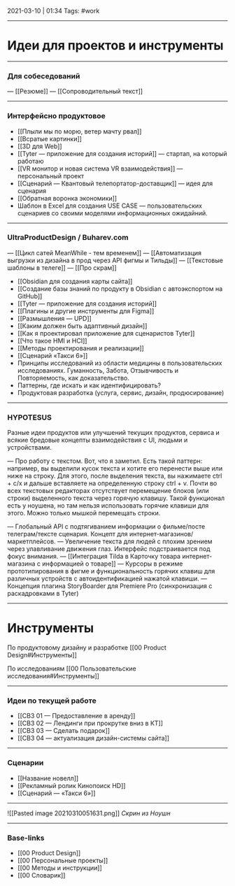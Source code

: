 2021-03-10 | 01:34
Tags: #work 
___

# Идеи для проектов и инструменты

---

### Для собеседований
— [[Резюме]]
— [[Сопроводительный текст]]


___
### Интерфейсно продуктовое
- [[Плыли мы по морю, ветер мачту рвал]]
- [[Всратые картинки]]
- [[3D для Web]]
- [[Tyter — приложение для создания историй]] — стартап, на который работаю
- [[VR монитор и новая система VR взаимодействия]] — персональный проект
- [[Сценарий — Квантовый телепортатор-доставщик]] — идея для сценария
- [[Обратная воронка экономики]]
- Шаблон в Excel для создания USE CASE — пользовательских сценариев со своими моделями информационных ожидайний.


---

### UltraProductDesign / Buharev.com
— [[Цикл сатей MeanWhile - тем временем]]
— [[Автоматизация выгрузки из дизайна в прод через API фигмы и Тильды]]
— [[Текстовые шаблоны в телеге]]
— [[Про скрам]]
- [[Obsidian для создания карты сайта]]
- [[Создание базы знаний по продукту в Obsidian с автоэкспортом на GitHub]]
- [[Tyter — приложение для создания историй]]
- [[Плагины и другие инструменты для Figma]]
- [[Размышления — UPD]]
- [[Каким должен быть адаптивный дизайн]]
- [[Как я проектировал приложение для сценаристов Tyter]]
- [[Что такое HMI и HCI]]
- [[Методы проектирования и реализации]]
- [[Сценарий «Такси 6»]]
- Принципы исследований из области медицины в пользовательских исследованиях. Гуманность, Забота, Отзывчивость и Повторяемость, как доказательство.
- Паттерны, где искать и как идентифицировать?
- Продуктовая разработка (услуга, сервис, дизайн, продюсирование)

---

### HYPOTESUS
Разные идеи продуктов или улучшений текущих продуктов, сервиса и всякие бредовые концепты взаимодействия с UI, людьми и устройствами.

— Про работу с текстом. 
Вот, что я заметил. Есть такой паттерн: например, вы выделили кусок текста и хотите его перенести выше или ниже на строку. Для этого, после выделения текста, вы нажимаете ctrl + c/x и дальше вставляете на определенную строку ctrl + v. Почти во всех текстовых редакторах отсутствует перемещение блоков (или строки) выделенного текста через горячую клавишу. Такой функционал есть у ноушена, но там нельзя использовать горячие клавиши для этого. Можно только мышкой перемещать строки. 


 
— Глобальный API с подтягиванием информации о фильме/посте телеграм/тексте сценария. Концепт для интернет-магазинов/маркетплейсов.
— Увеличение текста для людей с плохим зрением через улавливание движения глаз. Интерфейс подстраивается под фокус внимания.
— [[Интеграция Tilda в Карточку товара интернет-магазина с информацией о товаре]]
— Курсоры в режиме прототипирования в фигме и функциональность горячих клавиш для различных устройств с автоидентификацией нажатой клавиши.
— Концепция плагина StoryBoarder для Premiere Pro (синхронизация с раскадровками в Tyter)

---

# Инструменты

По продуктовому дизайну и разработке
[[00 Product Design#Инструменты]]

По исследованиям
[[00 Пользовательские исследования#Инструменты]]

---

### Идеи по текущей работе
- [[СВЗ 01 — Предоставление в аренду]]
- [[СВЗ 02 — Лендинги при прокрутке вниз в КТ]]
- [[СВЗ 03 — Сделать подарок]]
- [[СВЗ 04 — актуализация дизайн-системы сайта]]

---

### Сценарии
- [[Название новелл]]
- [[Рекламный ролик Кинопоиск HD]]
- [[Сценарий — «Такси 6»]]





---

![[Pasted image 20210310051631.png]]
*Скрин из Ноушн*

___
### Base-links
- [[00 Product Design]]
- [[00 Персональные проекты]]
- [[00 Методы и инструкции]]
- [[00 Словарик]]

